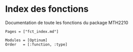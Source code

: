 # Index des fonctions

Documentation de toute les fonctions du package MTH2210

```@index
Pages = ["fct_index.md"]
```

```@autodocs
Modules = [Optinum]
Order   = [:function, :type]
```
